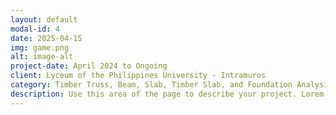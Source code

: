 ```yaml
---
layout: default
modal-id: 4
date: 2025-04-15
img: game.png
alt: image-alt
project-date: April 2024 to Ongoing
client: Lyceum of the Philippines University - Intramuros
category: Timber Truss, Beam, Slab, Timber Slab, and Foundation Analysis
description: Use this area of the page to describe your project. Lorem ipsum dolor sit amet, consectetur adipisicing elit. Mollitia neque assumenda ipsam nihil, molestias magnam, recusandae quos quis inventore quisquam velit asperiores, vitae? Reprehenderit soluta, eos quod consequuntur itaque. Nam.
---
```

